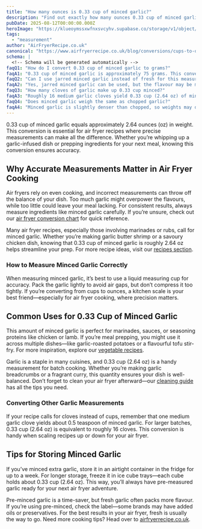 ```yaml
---
title: "How many ounces is 0.33 cup of minced garlic?"
description: "Find out exactly how many ounces 0.33 cup of minced garlic weighs in the UK. Perfect for air fryer recipes and precise cooking!"
pubDate: 2025-08-12T00:00:00.000Z
heroImage: "https://klueoymssxwfnxsvcyhv.supabase.co/storage/v1/object/public/Shmucket/how-many-ounces-is-0-33-cup-of-minced-garlic.webp"
tags:
  - "measurement"
author: "AirFryerRecipe.co.uk"
canonical: "https://www.airfryerrecipe.co.uk/blog/conversions/cups-to-ounces/how-many-ounces-is-0-33-cup-of-minced-garlic"
schema: |
  <!-- Schema will be generated automatically -->
faqQ1: "How do I convert 0.33 cup of minced garlic to grams?"
faqA1: "0.33 cup of minced garlic is approximately 75 grams. This conversion is useful if your kitchen scale measures in grams rather than ounces. Always double-check with a scale for the most accurate results, especially in air fryer cooking."
faqQ2: "Can I use jarred minced garlic instead of fresh for this measurement?"
faqA2: "Yes, jarred minced garlic can be used, but the flavour may be milder. Measure it the same way—0.33 cup equals about 2.64 oz. If possible, opt for fresh garlic for a more vibrant taste in your air fryer dishes."
faqQ3: "How many cloves of garlic make up 0.33 cup minced?"
faqA3: "Roughly 16 medium garlic cloves yield 0.33 cup (2.64 oz) of minced garlic. This estimate can vary slightly depending on the size of the cloves, so adjust as needed for your recipe."
faqQ4: "Does minced garlic weigh the same as chopped garlic?"
faqA4: "Minced garlic is slightly denser than chopped, so weights may differ slightly. However, for most recipes, including air fryer dishes, the difference is negligible. Stick to the 0.33 cup = 2.64 oz conversion for consistency."
---
```

<p>0.33 cup of minced garlic equals approximately 2.64 ounces (oz) in weight. This conversion is essential for air fryer recipes where precise measurements can make all the difference. Whether you’re whipping up a garlic-infused dish or prepping ingredients for your next meal, knowing this conversion ensures accuracy.</p>  

<h2>Why Accurate Measurements Matter in Air Fryer Cooking</h2>  
<p>Air fryers rely on even cooking, and incorrect measurements can throw off the balance of your dish. Too much garlic might overpower the flavours, while too little could leave your meal lacking. For consistent results, always measure ingredients like minced garlic carefully. If you’re unsure, check out our <a href=https://www.airfryerrecipe.co.uk/air-fryer-conversion-chart>air fryer conversion chart</a> for quick reference.</p>  

<p>Many air fryer recipes, especially those involving marinades or rubs, call for minced garlic. Whether you’re making garlic butter shrimp or a savoury chicken dish, knowing that 0.33 cup of minced garlic is roughly 2.64 oz helps streamline your prep. For more recipe ideas, visit our <a href=https://www.airfryerrecipe.co.uk/recipes>recipes section</a>.</p>  

<h3>How to Measure Minced Garlic Correctly</h3>  
<p>When measuring minced garlic, it’s best to use a liquid measuring cup for accuracy. Pack the garlic lightly to avoid air gaps, but don’t compress it too tightly. If you’re converting from cups to ounces, a kitchen scale is your best friend—especially for air fryer cooking, where precision matters.</p>  

<h2>Common Uses for 0.33 Cup of Minced Garlic</h2>  
<p>This amount of minced garlic is perfect for marinades, sauces, or seasoning proteins like chicken or lamb. If you’re meal prepping, you might use it across multiple dishes—like garlic-roasted potatoes or a flavourful tofu stir-fry. For more inspiration, explore our <a href=https://www.airfryerrecipe.co.uk/recipe-category/vegetables>vegetable recipes</a>.</p>  

<p>Garlic is a staple in many cuisines, and 0.33 cup (2.64 oz) is a handy measurement for batch cooking. Whether you’re making garlic breadcrumbs or a fragrant curry, this quantity ensures your dish is well-balanced. Don’t forget to clean your air fryer afterward—our <a href=https://www.airfryerrecipe.co.uk/air-fryer-cleaner>cleaning guide</a> has all the tips you need.</p>  

<h3>Converting Other Garlic Measurements</h3>  
<p>If your recipe calls for cloves instead of cups, remember that one medium garlic clove yields about 0.5 teaspoon of minced garlic. For larger batches, 0.33 cup (2.64 oz) is equivalent to roughly 16 cloves. This conversion is handy when scaling recipes up or down for your air fryer.</p>  

<h2>Tips for Storing Minced Garlic</h2>  
<p>If you’ve minced extra garlic, store it in an airtight container in the fridge for up to a week. For longer storage, freeze it in ice cube trays—each cube holds about 0.33 cup (2.64 oz). This way, you’ll always have pre-measured garlic ready for your next air fryer adventure.</p>  

<p>Pre-minced garlic is a time-saver, but fresh garlic often packs more flavour. If you’re using pre-minced, check the label—some brands may have added oils or preservatives. For the best results in your air fryer, fresh is usually the way to go. Need more cooking tips? Head over to <a href=https://www.airfryerrecipe.co.uk>airfryerrecipe.co.uk</a>.</p>

